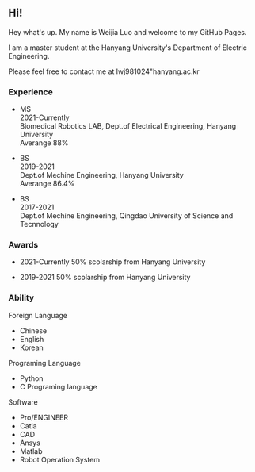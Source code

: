 ## Hi! 

Hey what's up. My name is Weijia Luo and welcome to my GitHub Pages.

I am a master student at the Hanyang University's Department of Electric Engineering.

Please feel free to contact me at lwj981024"hanyang.ac.kr

### Experience


* MS  
2021-Currently  
Biomedical Robotics LAB, Dept.of Electrical Engineering, Hanyang University  
Averange 88%


* BS  
2019-2021  
Dept.of Mechine Engineering, Hanyang University  
Averange 86.4%



* BS  
2017-2021  
Dept.of Mechine Engineering, Qingdao University of Science and Tecnnology  


### Awards

* 2021-Currently 
50% scolarship from Hanyang University

* 2019-2021 
50% scolarship from Hanyang University


### Ability

Foreign Language
* Chinese
* English
* Korean

Programing Language
* Python
* C Programing language

Software 
* Pro/ENGINEER
* Catia
* CAD
* Ansys
* Matlab
* Robot Operation System
